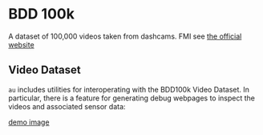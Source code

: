 # BDD 100k

A dataset of 100,000 videos taken from dashcams.  FMI see [the official website](https://bdd-data.berkeley.edu/)

## Video Dataset

`au` includes utilities for interoperating with the BDD100k Video Dataset.  In particular, there is a feature
for generating debug webpages to inspect the videos and associated sensor data:

[demo image](bdd100k_video_screenshot.png)


